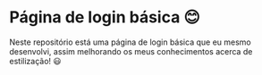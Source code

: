 # Página de login básica :blush:
Neste repositório está uma página de login básica que eu mesmo desenvolvi, assim melhorando os meus conhecimentos acerca de estilização! :smiley:

